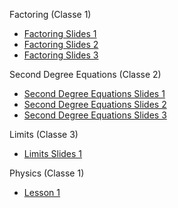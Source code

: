 Factoring (Classe 1)
* [Factoring Slides 1](https://mutatedgamer.github.io/GTL_Lesson_Plans/Factoring_1%20slides.pdf)
* [Factoring Slides 2](https://mutatedgamer.github.io/GTL_Lesson_Plans/Factoring_2%20slides.pdf)
* [Factoring Slides 3](https://mutatedgamer.github.io/GTL_Lesson_Plans/Factoring_3%20slides.pdf)

Second Degree Equations (Classe 2)
* [Second Degree Equations Slides 1](https://mutatedgamer.github.io/GTL_Lesson_Plans/2nd_deg_equations_1%20slides.pdf)
* [Second Degree Equations Slides 2](https://mutatedgamer.github.io/GTL_Lesson_Plans/2nd_deg_equations_2%20slides.pdf)
* [Second Degree Equations Slides 3](https://mutatedgamer.github.io/GTL_Lesson_Plans/2nd_deg_equations_3%20slides.pdf)

Limits (Classe 3)
* [Limits Slides 1](https://mutatedgamer.github.io/GTL_Lesson_Plans/limits_1%20slides.pdf)

Physics (Classe 1)
* [Lesson 1](https://mutatedgamer.github.io/GTL_Lesson_Plans/physics_1/main.pdf")
